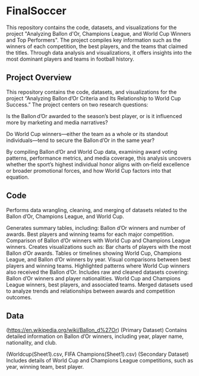 # FinalSoccer
This repository contains the code, datasets, and visualizations for the project "Analyzing Ballon d'Or, Champions League, and World Cup Winners and Top Performers". The project compiles key information such as the winners of each competition, the best players, and the teams that claimed the titles. Through data analysis and visualizations, it offers insights into the most dominant players and teams in football history.

## Project Overview
This repository contains the code, datasets, and visualizations for the project “Analyzing Ballon d’Or Criteria and Its Relationship to World Cup Success.” The project centers on two research questions:

Is the Ballon d’Or awarded to the season’s best player, or is it influenced more by marketing and media narratives?

Do World Cup winners—either the team as a whole or its standout individuals—tend to secure the Ballon d’Or in the same year?

By compiling Ballon d’Or and World Cup data, examining award voting patterns, performance metrics, and media coverage, this analysis uncovers whether the sport’s highest individual honor aligns with on‑field excellence or broader promotional forces, and how World Cup factors into that equation.

## Code
Performs data wrangling, cleaning, and merging of datasets related to the Ballon d’Or, Champions League, and World Cup.

Generates summary tables, including:
Ballon d’Or winners and number of awards.
Best players and winning teams for each major competition.
Comparison of Ballon d’Or winners with World Cup and Champions League winners.
Creates visualizations such as:
Bar charts of players with the most Ballon d’Or awards.
Tables or timelines showing World Cup, Champions League, and Ballon d’Or winners by year.
Visual comparisons between best players and winning teams.
Highlighted patterns where World Cup winners also received the Ballon d’Or.
Includes raw and cleaned datasets covering:
Ballon d’Or winners and player nationalities.
World Cup and Champions League winners, best players, and associated teams.
Merged datasets used to analyze trends and relationships between awards and competition outcomes.

## Data
(https://en.wikipedia.org/wiki/Ballon_d%27Or) (Primary Dataset)
Contains detailed information on Ballon d’Or winners, including year, player name, nationality, and club.

(Worldcup(Sheet1).csv, FIFA Champions(Sheet1).csv) (Secondary Dataset)
Includes details of World Cup and Champions League competitions, such as year, winning team, best player.



